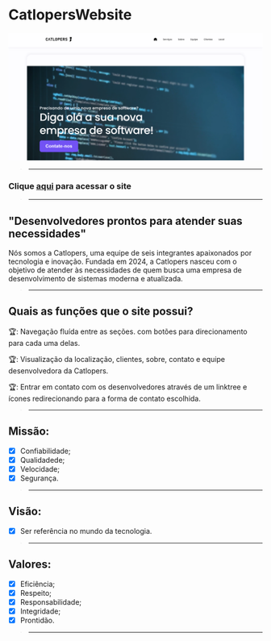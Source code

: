 # CatlopersWebsite
<img src="https://github.com/CatlopersTCC/CatlopersWebsite/blob/main/image.png"/>

> ***

### Clique [aqui](https://catloperstcc.github.io/CatlopersWebsite/) para acessar o site

> ***

## "Desenvolvedores prontos para atender suas necessidades" 
Nós somos a Catlopers, uma equipe de seis integrantes apaixonados por tecnologia e inovação. Fundada em 2024, a Catlopers nasceu com o objetivo de atender às necessidades de quem busca uma empresa de desenvolvimento de sistemas moderna e atualizada.

> ***

## Quais as funções que o site possui?
🏆: Navegação fluída entre as seções. com botões para direcionamento para cada uma delas.

🏆: Visualização da localização, clientes, sobre, contato e equipe desenvolvedora da Catlopers.

🏆: Entrar em contato com os desenvolvedores através de um linktree e ícones redirecionando para a forma de contato escolhida.

> ***

## Missão:
- [X] Confiabilidade;
- [X] Qualidadede;
- [X] Velocidade;
- [X] Segurança.

> ***

## Visão:
- [X] Ser referência no mundo da tecnologia.

> ***

## Valores:
- [X] Eficiência;
- [X] Respeito;
- [X] Responsabilidade;
- [X] Integridade;
- [X] Prontidão.

> ***
> 

